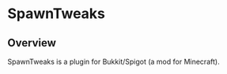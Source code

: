 SpawnTweaks
===========

## Overview

SpawnTweaks is a plugin for Bukkit/Spigot (a mod for Minecraft).
